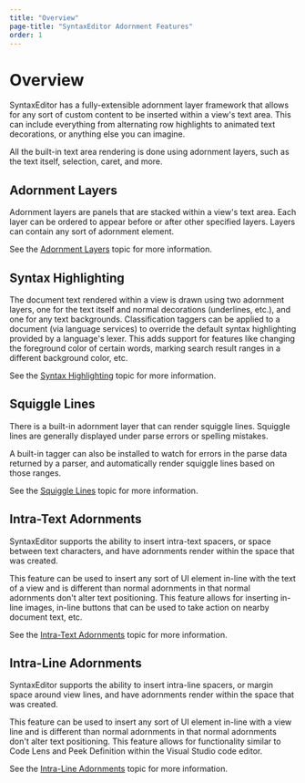 ```yaml
---
title: "Overview"
page-title: "SyntaxEditor Adornment Features"
order: 1
---
```

# Overview

SyntaxEditor has a fully-extensible adornment layer framework that allows for any sort of custom content to be inserted within a view's text area.  This can include everything from alternating row highlights to animated text decorations, or anything else you can imagine.

All the built-in text area rendering is done using adornment layers, such as the text itself, selection, caret, and more.

## Adornment Layers

Adornment layers are panels that are stacked within a view's text area.  Each layer can be ordered to appear before or after other specified layers.  Layers can contain any sort of adornment element.

See the [Adornment Layers](adornment-layers.md) topic for more information.

## Syntax Highlighting

The document text rendered within a view is drawn using two adornment layers, one for the text itself and normal decorations (underlines, etc.), and one for any text backgrounds.  Classification taggers can be applied to a document (via language services) to override the default syntax highlighting provided by a language's lexer.  This adds support for features like changing the foreground color of certain words, marking search result ranges in a different background color, etc.

See the [Syntax Highlighting](syntax-highlighting.md) topic for more information.

## Squiggle Lines

There is a built-in adornment layer that can render squiggle lines.  Squiggle lines are generally displayed under parse errors or spelling mistakes.

A built-in tagger can also be installed to watch for errors in the parse data returned by a parser, and automatically render squiggle lines based on those ranges.

See the [Squiggle Lines](squiggle-lines.md) topic for more information.

## Intra-Text Adornments

SyntaxEditor supports the ability to insert intra-text spacers, or space between text characters, and have adornments render within the space that was created.

This feature can be used to insert any sort of UI element in-line with the text of a view and is different than normal adornments in that normal adornments don't alter text positioning.  This feature allows for inserting in-line images, in-line buttons that can be used to take action on nearby document text, etc.

See the [Intra-Text Adornments](intra-text-adornments.md) topic for more information.

## Intra-Line Adornments

SyntaxEditor supports the ability to insert intra-line spacers, or margin space around view lines, and have adornments render within the space that was created.

This feature can be used to insert any sort of UI element in-line with a view line and is different than normal adornments in that normal adornments don't alter text positioning.  This feature allows for functionality similar to Code Lens and Peek Definition within the Visual Studio code editor.

See the [Intra-Line Adornments](intra-line-adornments.md) topic for more information.
